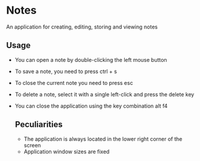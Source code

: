 # Notes
An application for creating, editing, storing and viewing notes

## Usage
- You can open a note by double-clicking the left mouse button
- To save a note, you need to press ctrl + s
- To close the current note you need to press esc
- To delete a note, select it with a single left-click and press the delete key
- You can close the application using the key combination alt f4

  ## Peculiarities
  - The application is always located in the lower right corner of the screen
  - Application window sizes are fixed
